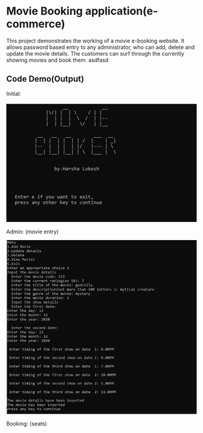 # Movie Booking application(e-commerce)

This project demonstrates the working of a movie e-booking website.
It allows password based entry to any administrator, who can add, delete and update the movie details.
The customers can surf through the currently showing movies and book them. 
asdfasd
## Code Demo(Output)
Initial:


![](movie_booker(c++)/images/intro.png)
 
Admin: (movie entry)

![](movie_booker(c++)/images/addmovie.png)

Booking: (seats)


